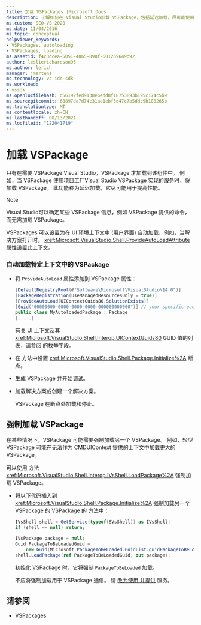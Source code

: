 ```yaml
---
title: 加载 VSPackages |Microsoft Docs
description: 了解如何在 Visual Studio加载 VSPackage，包括延迟加载，尽可能使用延迟加载来提高性能。
ms.custom: SEO-VS-2020
ms.date: 11/04/2016
ms.topic: conceptual
helpviewer_keywords:
- VSPackages, autoloading
- VSPackages, loading
ms.assetid: f4c3dcea-5051-4065-898f-601269649d92
author: leslierichardson95
ms.author: lerich
manager: jmartens
ms.technology: vs-ide-sdk
ms.workload:
- vssdk
ms.openlocfilehash: d56192fed9138e6edd8f18753893b195c174c5b9
ms.sourcegitcommit: 68897da7d74c31ae1ebf5d47c7b5ddc9b108265b
ms.translationtype: MT
ms.contentlocale: zh-CN
ms.lasthandoff: 08/13/2021
ms.locfileid: "122041719"
---
```

# <a name="load-vspackages"></a>加载 VSPackage
只有在需要 VSPackage Visual Studio，VSPackage 才加载到该组件中。 例如，当 VSPackage 使用项目工厂Visual Studio VSPackage 实现的服务时，将加载 VSPackage。 此功能称为延迟加载，它尽可能用于提高性能。

> [!NOTE]
> Visual Studio可以确定某些 VSPackage 信息，例如 VSPackage 提供的命令，而无需加载 VSPackage。

 VSPackages 可以设置为在 UI 环境上下文中 (用户界面) 自动加载，例如，当解决方案打开时。 <xref:Microsoft.VisualStudio.Shell.ProvideAutoLoadAttribute>属性设置此上下文。

### <a name="autoload-a-vspackage-in-a-specific-context"></a>自动加载特定上下文中的 VSPackage

- 将 `ProvideAutoLoad` 属性添加到 VSPackage 属性：

    ```csharp
    [DefaultRegistryRoot(@"Software\Microsoft\VisualStudio\14.0")]
    [PackageRegistration(UseManagedResourcesOnly = true)]
    [ProvideAutoLoad(UIContextGuids80.SolutionExists)]
    [Guid("00000000-0000-0000-0000-000000000000")] // your specific package GUID
    public class MyAutoloadedPackage : Package
    {. . .}
    ```

     有关 UI 上下文及其 <xref:Microsoft.VisualStudio.Shell.Interop.UIContextGuids80> GUID 值的列表，请参阅 的枚举字段。

- 在 方法中设置 <xref:Microsoft.VisualStudio.Shell.Package.Initialize%2A> 断点。

- 生成 VSPackage 并开始调试。

- 加载解决方案或创建一个解决方案。

     VSPackage 在断点处加载和停止。

## <a name="force-a-vspackage-to-load"></a>强制加载 VSPackage
 在某些情况下，VSPackage 可能需要强制加载另一个 VSPackage。 例如，轻型 VSPackage 可能在无法作为 CMDUIContext 提供的上下文中加载更大的 VSPackage。

 可以使用 方法 <xref:Microsoft.VisualStudio.Shell.Interop.IVsShell.LoadPackage%2A> 强制加载 VSPackage。

- 将以下代码插入到 <xref:Microsoft.VisualStudio.Shell.Package.Initialize%2A> 强制加载另一个 VSPackage 的 VSPackage 的 方法中：

    ```csharp
    IVsShell shell = GetService(typeof(SVsShell)) as IVsShell;
    if (shell == null) return;

    IVsPackage package = null;
    Guid PackageToBeLoadedGuid =
        new Guid(Microsoft.PackageToBeLoaded.GuidList.guidPackageToBeLoadedPkgString);
    shell.LoadPackage(ref PackageToBeLoadedGuid, out package);

    ```

     初始化 VSPackage 时，它将强制 `PackageToBeLoaded` 加载。

     不应将强制加载用于 VSPackage 通信。 请 [改为使用 并提供](../extensibility/using-and-providing-services.md) 服务。

## <a name="see-also"></a>请参阅
- [VSPackages](../extensibility/internals/vspackages.md)
